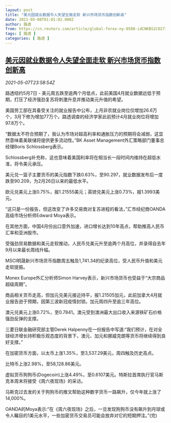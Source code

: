 ```yaml
---
layout: post
title: "美元因就业数据令人失望全面走软 新兴市场货币指数创新高"
date: 2021-05-08T01:01:02.000Z
author: 路透
from: https://cn.reuters.com/article/global-forex-ny-0508-idCNKBS2CO27I
tags: [ 路透 ]
categories: [ 路透 ]
---
```

<!--1620435662000-->
[美元因就业数据令人失望全面走软 新兴市场货币指数创新高](https://cn.reuters.com/article/global-forex-ny-0508-idCNKBS2CO27I)
------

<div>
<div><i>2021-05-07T23:58:54Z</i></div><p>路透纽约5月7日 - 美元周五跌至逾两个月低点，此前美国4月就业数据远低于预期，打压了经济强劲复苏将刺激升息并推动美元升值的希望。</p><p>美国劳工部在其备受关注的就业报告中公布，上月非农就业岗位仅增加26.6万个，3月下修为增加77万个。路透调查的经济学家此前预计4月就业岗位将增加97.8万个。</p><p>“数据太不符合预期了，我认为市场对超高利率和通胀压力的预期将会减弱，这显然意味着美联储将提供更多流动性。”BK Asset Management外汇策略部门董事总经理Boris Schlossberg表示。</p><p>Schlossberg补充称，这也意味着美国利率将在相当长一段时间内维持在超低水准，将令美元承压。</p><p>美元兑一篮子主要货币的美元指数下跌0.63%，至90.297，就业数据发布后一度跌至90.209，为2月26日以来的最低水平。</p><p>欧元兑美元上涨0.75%，报1.21555美元；英镑兑美元上涨0.73%，报1.3993美元。</p><p>“这只是一份报告，但这改变了许多交易商对复苏进程的看法，”汇市经纪商OANDA高级市场分析师Edward Moya表示。</p><p>在其他方面，中国4月份出口意外加速，进口增长达到10年高点，帮助推高人民币汇率和亚洲股市。</p><p>受强劲贸易数据和美元走软推动，人民币兑美元升至逾两个月高位，并录得自去年9月以来最长周线升幅。</p><p>MSCI明晟新兴市场货币指数周五触及1,741.34的纪录高位，受人民币升值和美元走软提振。</p><p>Monex Europe外汇分析师Simon Harvey表示，新兴市场货币也受益于“大宗商品超级周期”。</p><p>商品相关货币走高，但加元兑美元接近持平，报1.21505加元，此前加拿大4月就业报告逊于预期，因第三波新冠疫情封锁。加元周四升至逾三年高位。</p><p>澳元兑美元上涨0.72%，至0.7841。澳元受到澳洲最大出口收入来源铁矿石价格强劲反弹的支撑。</p><p>三菱日联金融研究部主管Derek Halpenny在一份报告中写道:“我们预计，在对全球经济增长持积极乐观态度的背景下，澳元、加元和挪威克朗等货币将继续得到良好支撑。”</p><p>在加密货币方面，以太币上涨1.35%，至3,537.29美元，周四触及历史高点。</p><p>比特币上涨2.98%，至58,128.86美元。</p><p>虚拟货币狗狗币(Dogecoin)上涨4.49%，至0.6107美元。特斯拉首席执行官马斯克本周末将接受《周六夜现场》的采访。</p><p>马斯克过去发的关于狗狗币的推文帮助这种数字货币一路飙升，仅今年就上涨了14,000%。</p><p>OANDA的Moya表示:“在《周六夜现场》之后，一旦发现狗狗币没有飙升到月球或令人瞩目的1美元水平，一些加密货币交易员可能会放弃对它的短期押注。”(完)</p>
</div>
